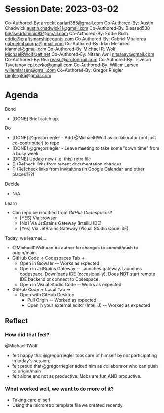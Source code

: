 # Session Date: 2023-03-02
Co-Authored-By: arrockt <cariari385@gmail.com>
Co-Authored-By: Austin Chadwick <austin.chadwick11@gmail.com>
Co-Authored-By: Blessed538 <blesseddominic98@gmail.com>
Co-Authored-By: Eddie Bush <eddie@craftsmanshipcounts.com>
Co-Authored-By: Gabriel Mbaiorga <gabrielmbaiorga@gmail.com>
Co-Authored-By: Idan Melamed <idanmel@gmail.com>
Co-Authored-By: Michael R. Wolf <MichaelRWolf@att.net>
Co-Authored-By: Nitsan Avni <nitsanav@gmail.com>
Co-Authored-By: Rea <reasu@protonmail.com>
Co-Authored-By: Tsvetan Tsvetanov <cpi.cecko@gmail.com>
Co-Authored-By: Willem Larsen <willemlarsen@gmail.com>
Co-Authored-By: Gregor Riegler <rieglerg85@gmail.com>


# Agenda

Bond
 - [DONE] Brief catch up.

Do
 - [DONE] @gregorriegler - Add @MichaelRWolf as collaborator (not just co-contributer) to repo
 - [DONE] @gregorriegler - Leave meeting to take some "down time" from a busy week.
 - [DONE] Update new (i.e. this) retro file
 - [] (Re)heck links from recent documentation changes
 - [] (Re)check links from invitaitons (in Google Calendar, and other places???)
 
Decide
 - N/A

Learn
 - Can repo be modified from _GitHub Codespaces_?
    - [YES] Via browser
    - [No] Via JetBrains Gateway (IntelliJ IDE)
    - [Yes] Via JetBrains Gateway (Visual Studio Code IDE)
    
Today, we learned...
- @MichaelRWolf can be author for changes to commit/push to origin/main.
- GitHub Code -> Codespaces Tab -> 
    - Open in Browser -- Works as expected
    - Open in JetBrains Gateway -- Launches gateway.  Launches codespace.  Downloads IDE (occasionally).  Does NOT start remote IDE backend or connect to Codespace.
    - Open in Visual Studio Code -- Works as expected.
- GitHub Code -> Local Tab -> 
   - Open with GitHub Desktop
     - Pull Origin -- Worked as expected
     - Open in your external editor (IntelliJ) -- Worked as expected



## Reflect

### How did that feel?

@MichaelRWolf 
 - felt happy that @gregorriegler took care of himself by _not_ participating in today's session.
 - felt proud that @gregorriegler added him as collaborator who can push to origin/main
 - felt alone and not as productive.  Mobs are fun AND productive.

### What worked well, we want to do more of it?

- Taking care of self
- Using the microretro template file we created recently.
